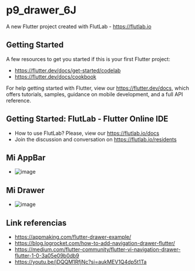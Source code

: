 # p9_drawer_6J

A new Flutter project created with FlutLab - https://flutlab.io

## Getting Started

A few resources to get you started if this is your first Flutter project:

- https://flutter.dev/docs/get-started/codelab
- https://flutter.dev/docs/cookbook

For help getting started with Flutter, view our
https://flutter.dev/docs, which offers tutorials,
samples, guidance on mobile development, and a full API reference.

## Getting Started: FlutLab - Flutter Online IDE

- How to use FlutLab? Please, view our https://flutlab.io/docs
- Join the discussion and conversation on https://flutlab.io/residents
## Mi AppBar
- ![image](https://github.com/DDOrozco17/act_9/assets/143548028/e97d3014-73af-4ecf-8b96-15b4b995c637)
## Mi Drawer
- ![image](https://github.com/DDOrozco17/act_9/assets/143548028/f88441c1-785d-44d8-bee9-bd3154a2cd3d)

## Link referencias
- https://appmaking.com/flutter-drawer-example/
- https://blog.logrocket.com/how-to-add-navigation-drawer-flutter/
- https://medium.com/flutter-community/flutter-vi-navigation-drawer-flutter-1-0-3a05e09b0db9
- https://youtu.be/jDQQM1RfjNc?si=aukMEV1Q4dp5t1Ta



